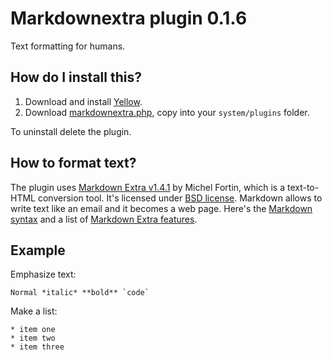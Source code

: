 Markdownextra plugin 0.1.6
==========================
Text formatting for humans.

How do I install this?
----------------------
1. Download and install [Yellow](https://github.com/markseu/yellowcms/).  
2. Download [markdownextra.php](markdownextra.php?raw=true), copy into your `system/plugins` folder.  

To uninstall delete the plugin.

How to format text?
-------------------
The plugin uses [Markdown Extra v1.4.1](https://github.com/michelf/php-markdown) by Michel Fortin, which is a text-to-HTML conversion tool. It's licensed under [BSD license](http://opensource.org/licenses/BSD-3-Clause). Markdown allows to write text like an email and it becomes a web page. Here's the [Markdown syntax](http://en.wikipedia.org/wiki/Markdown) and a list of [Markdown Extra features](https://michelf.ca/projects/php-markdown/extra/).

Example
-------
Emphasize text:

    Normal *italic* **bold** `code`

Make a list:

    * item one
    * item two
    * item three